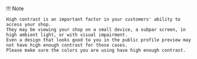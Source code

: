 !!! Note 

    High contrast is an important factor in your customers' ability to access your shop. 
    They may be viewing your shop on a small device, a subpar screen, in high ambient light, or with visual impairment. 
    Even a design that looks good to you in the public profile preview may not have high enough contrast for those cases. 
    Please make sure the colors you are using have high enough contrast. 